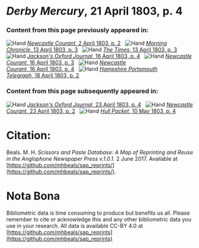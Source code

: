 # *Derby Mercury*, 21 April 1803, p. 4  
  
### Content from this page previously appeared in:  
![Hand](http://scissorsandpaste.net/wp-content/uploads/2017/06/smallhandpointer.png) [*Newcastle Courant*, 2 April 1803, p. 2](https://mhbeals.github.io/sap_html/Newcastle-Courant/Newcastle-Courant-2-April-1803-p-2)  
![Hand](http://scissorsandpaste.net/wp-content/uploads/2017/06/smallhandpointer.png) [*Morning Chronicle*, 13 April 1803, p. 3](https://mhbeals.github.io/sap_html/Morning-Chronicle/Morning-Chronicle-13-April-1803-p-3)  
![Hand](http://scissorsandpaste.net/wp-content/uploads/2017/06/smallhandpointer.png) [*The Times*, 13 April 1803, p. 3](https://mhbeals.github.io/sap_html/The-Times/The-Times-13-April-1803-p-3)  
![Hand](http://scissorsandpaste.net/wp-content/uploads/2017/06/smallhandpointer.png) [*Jackson's Oxford Journal*, 16 April 1803, p. 4](https://mhbeals.github.io/sap_html/Jackson's-Oxford-Journal/Jackson's-Oxford-Journal-16-April-1803-p-4)  
![Hand](http://scissorsandpaste.net/wp-content/uploads/2017/06/smallhandpointer.png) [*Newcastle Courant*, 16 April 1803, p. 3](https://mhbeals.github.io/sap_html/Newcastle-Courant/Newcastle-Courant-16-April-1803-p-3)  
![Hand](http://scissorsandpaste.net/wp-content/uploads/2017/06/smallhandpointer.png) [*Newcastle Courant*, 16 April 1803, p. 4](https://mhbeals.github.io/sap_html/Newcastle-Courant/Newcastle-Courant-16-April-1803-p-4)  
![Hand](http://scissorsandpaste.net/wp-content/uploads/2017/06/smallhandpointer.png) [*Hampshire Portsmouth Telegraph*, 18 April 1803, p. 2](https://mhbeals.github.io/sap_html/Hampshire-Portsmouth-Telegraph/Hampshire-Portsmouth-Telegraph-18-April-1803-p-2)  
  
### Content from this page subsequently appeared in:  
![Hand](http://scissorsandpaste.net/wp-content/uploads/2017/06/smallhandpointer.png) [*Jackson's Oxford Journal*, 23 April 1803, p. 4](https://mhbeals.github.io/sap_html/Jackson's-Oxford-Journal/Jackson's-Oxford-Journal-23-April-1803-p-4)  
![Hand](http://scissorsandpaste.net/wp-content/uploads/2017/06/smallhandpointer.png) [*Newcastle Courant*, 23 April 1803, p. 2](https://mhbeals.github.io/sap_html/Newcastle-Courant/Newcastle-Courant-23-April-1803-p-2)  
![Hand](http://scissorsandpaste.net/wp-content/uploads/2017/06/smallhandpointer.png) [*Hull Packet*, 10 May 1803, p. 4](https://mhbeals.github.io/sap_html/Hull-Packet/Hull-Packet-10-May-1803-p-4)  


# Citation: 

Beals. M. H. *Scissors and Paste Database: A Map of Reprinting and Reuse in the Anglophone Newspaper Press v.1.0.1.* 2 June 2017. Available at [https://github.com/mhbeals/sap_reprints/](https://github.com/mhbeals/sap_reprints/). 

# Nota Bona

Bibliometric data is time consuming to produce but benefits us all. Please remember to cite or acknowledge this and any other bibliometric data you use in your research. All data is available CC-BY 4.0 at [https://github.com/mhbeals/sap_reprints](https://github.com/mhbeals/sap_reprints)
